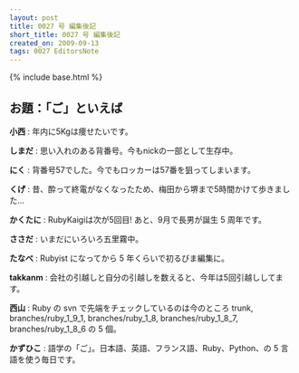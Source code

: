 ```yaml
---
layout: post
title: 0027 号 編集後記
short_title: 0027 号 編集後記
created_on: 2009-09-13
tags: 0027 EditorsNote
---
```

{% include base.html %}


## お題：「ご」といえば

__小西__
:  年内に5Kgは痩せたいです。

__しまだ__
:  思い入れのある背番号。今もnickの一部として生存中。

__にく__
:  背番号57でした。今でもロッカーは57番を狙ってしまいます。

__くげ__
:  昔、酔って終電がなくなったため、梅田から堺まで5時間かけて歩きました…

__かくたに__
:  RubyKaigiは次が5回目! あと、9月で長男が誕生 5 周年です。

__ささだ__
:  いまだにいろいろ五里霧中。

__たなべ__
:  Rubyist になってから 5 年くらいで初るびま編集に。

__takkanm__
:  会社の引越しと自分の引越しを数えると、今年は5回引越ししてます。

__西山__
:  Ruby の svn で先端をチェックしているのは今のところ trunk, branches/ruby_1_9_1, branches/ruby_1_8, branches/ruby_1_8_7, branches/ruby_1_8_6 の 5 個。

__かずひこ__
: 語学の「ご」。日本語、英語、フランス語、Ruby、Python、の 5 言語を使う毎日です。


